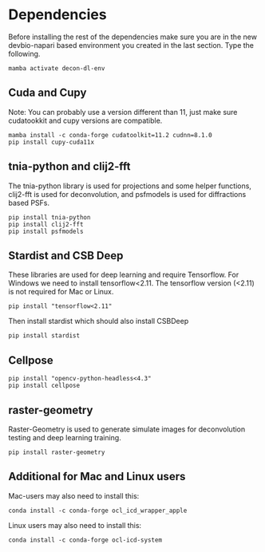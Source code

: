 # Dependencies

Before installing the rest of the dependencies make sure you are in the new devbio-napari based environment you created in the last section.  Type the following.

```
mamba activate decon-dl-env
```

## Cuda and Cupy

Note: You can probably use a version different than 11, just make sure cudatookkit and cupy versions are compatible.

```
mamba install -c conda-forge cudatoolkit=11.2 cudnn=8.1.0
pip install cupy-cuda11x
```

## tnia-python and clij2-fft

The tnia-python library is used for projections and some helper functions, clij2-fft is used for deconvolution, and psfmodels is used for diffractions based PSFs. 

```
pip install tnia-python
pip install clij2-fft
pip install psfmodels
```

## Stardist and CSB Deep 

These libraries are used for deep learning and require Tensorflow.  For Windows we need to install tensorflow<2.11.  The tensorflow version (<2.11) is not required for Mac or Linux. 

```
pip install "tensorflow<2.11"
```

Then install stardist which should also install CSBDeep

```
pip install stardist
```

## Cellpose

```
pip install "opencv-python-headless<4.3"
pip install cellpose
```

## raster-geometry

Raster-Geometry is used to generate simulate images for deconvolution testing and deep learning training.

```
pip install raster-geometry
```

## Additional for Mac and Linux users

Mac-users may also need to install this:

```
conda install -c conda-forge ocl_icd_wrapper_apple
```

Linux users may also need to install this:

```
conda install -c conda-forge ocl-icd-system
```


